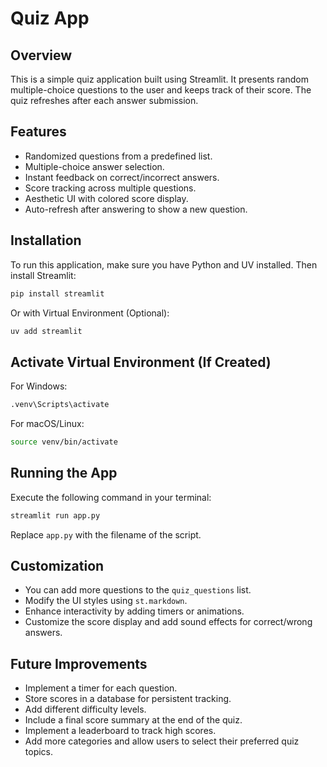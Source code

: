 # Quiz App

## Overview
This is a simple quiz application built using Streamlit. It presents random multiple-choice questions to the user and keeps track of their score. The quiz refreshes after each answer submission.

## Features
- Randomized questions from a predefined list.
- Multiple-choice answer selection.
- Instant feedback on correct/incorrect answers.
- Score tracking across multiple questions.
- Aesthetic UI with colored score display.
- Auto-refresh after answering to show a new question.

## Installation
To run this application, make sure you have Python and UV installed. Then install Streamlit:
```bash
pip install streamlit
```
Or with Virtual Environment (Optional):
```bash
uv add streamlit
```

## Activate Virtual Environment (If Created)
For Windows:
```bash
.venv\Scripts\activate
```
For macOS/Linux:
```bash
source venv/bin/activate
```

## Running the App
Execute the following command in your terminal:
```bash
streamlit run app.py
```
Replace `app.py` with the filename of the script.

## Customization
- You can add more questions to the `quiz_questions` list.
- Modify the UI styles using `st.markdown`.
- Enhance interactivity by adding timers or animations.
- Customize the score display and add sound effects for correct/wrong answers.

## Future Improvements
- Implement a timer for each question.
- Store scores in a database for persistent tracking.
- Add different difficulty levels.
- Include a final score summary at the end of the quiz.
- Implement a leaderboard to track high scores.
- Add more categories and allow users to select their preferred quiz topics.